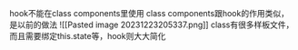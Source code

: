 
hook不能在class components里使用
class components跟hook的作用类似，是以前的做法
![[Pasted image 20231223205337.png]]
class有很多样板文件，而且需要绑定this.state等，hook则大大简化